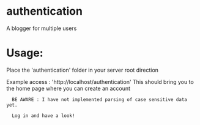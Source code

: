 authentication
==============

A blogger for multiple users

Usage:
==============================================
Place the 'authentication' folder in your server root direction

Example access : 'http://localhost/authentication' 
      This should bring you to the home page where you can create an account
      
      BE AWARE : I have not implemented parsing of case sensitive data yet.
      
      Log in and have a look!
      
      
      
      
